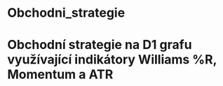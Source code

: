 # Obchodni_strategie
# Obchodní strategie na D1 grafu využívající indikátory Williams %R, Momentum a ATR
